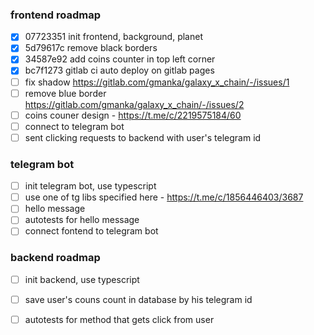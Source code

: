 ### frontend roadmap
- [x] 07723351 init frontend, background, planet
- [x] 5d79617c remove black borders
- [x] 34587e92 add coins counter in top left corner
- [x] bc7f1273 gitlab ci auto deploy on gitlab pages
- [ ] fix shadow https://gitlab.com/gmanka/galaxy_x_chain/-/issues/1
- [ ] remove blue border https://gitlab.com/gmanka/galaxy_x_chain/-/issues/2
- [ ] coins couner design - https://t.me/c/2219575184/60
- [ ] connect to telegram bot
- [ ] sent clicking requests to backend with user's telegram id

### telegram bot
- [ ] init telegram bot, use typescript
- [ ] use one of tg libs specified here - https://t.me/c/1856446403/3687
- [ ] hello message
- [ ] autotests for hello message
- [ ] connect fontend to telegram bot

### backend roadmap
- [ ] init backend, use typescript
- [ ] save user's couns count in database by his telegram id
- [ ] autotests for method that gets click from user

